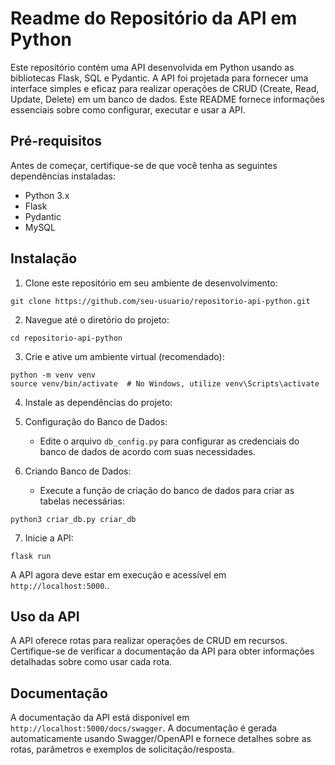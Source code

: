 # Readme do Repositório da API em Python

Este repositório contém uma API desenvolvida em Python usando as bibliotecas Flask, SQL e Pydantic. A API foi projetada para fornecer uma interface simples e eficaz para realizar operações de CRUD (Create, Read, Update, Delete) em um banco de dados. Este README fornece informações essenciais sobre como configurar, executar e usar a API.

## Pré-requisitos

Antes de começar, certifique-se de que você tenha as seguintes dependências instaladas:

- Python 3.x
- Flask
- Pydantic
- MySQL

## Instalação

1. Clone este repositório em seu ambiente de desenvolvimento:

```
git clone https://github.com/seu-usuario/repositorio-api-python.git
```

2. Navegue até o diretório do projeto:

```
cd repositorio-api-python
```

3. Crie e ative um ambiente virtual (recomendado):

```
python -m venv venv
source venv/bin/activate  # No Windows, utilize venv\Scripts\activate
```

4. Instale as dependências do projeto:


5. Configuração do Banco de Dados:

    - Edite o arquivo `db_config.py` para configurar as credenciais do banco de dados de acordo com suas necessidades.

6. Criando Banco de Dados:

    - Execute a função de criação do banco de dados para criar as tabelas necessárias:

```
python3 criar_db.py criar_db
```

7. Inicie a API:

```
flask run
```

A API agora deve estar em execução e acessível em `http://localhost:5000`..

## Uso da API

A API oferece rotas para realizar operações de CRUD em recursos. Certifique-se de verificar a documentação da API para obter informações detalhadas sobre como usar cada rota.

## Documentação

A documentação da API está disponível em `http://localhost:5000/docs/swagger`. A documentação é gerada automaticamente usando Swagger/OpenAPI e fornece detalhes sobre as rotas, parâmetros e exemplos de solicitação/resposta.
